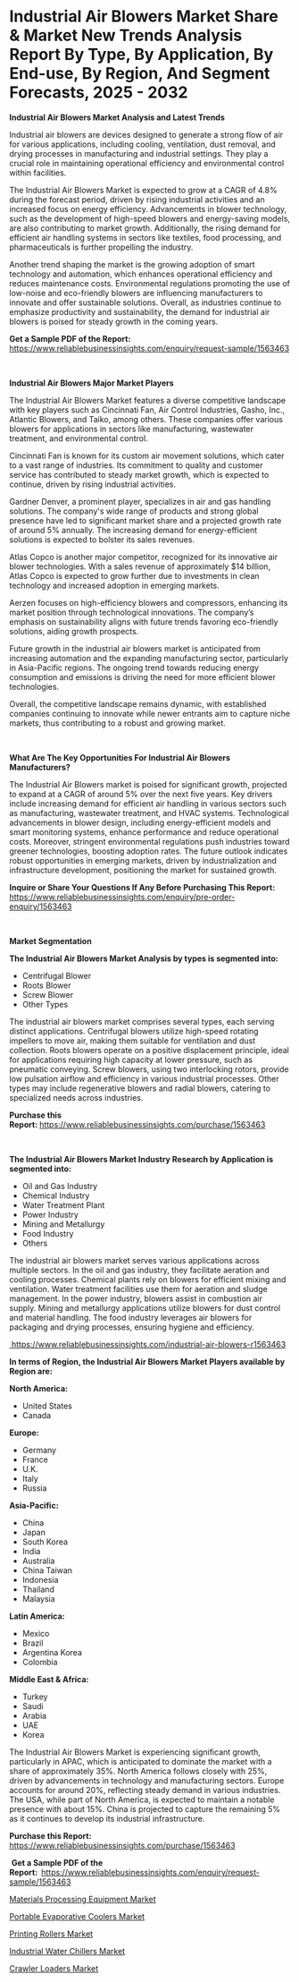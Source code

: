 <p><h1>Industrial Air Blowers Market Share & Market New Trends Analysis Report By Type, By Application, By End-use, By Region, And Segment Forecasts, 2025 - 2032</h1></p><p><strong>Industrial Air Blowers Market Analysis and Latest Trends</strong></p>
<p><p>Industrial air blowers are devices designed to generate a strong flow of air for various applications, including cooling, ventilation, dust removal, and drying processes in manufacturing and industrial settings. They play a crucial role in maintaining operational efficiency and environmental control within facilities.</p><p>The Industrial Air Blowers Market is expected to grow at a CAGR of 4.8% during the forecast period, driven by rising industrial activities and an increased focus on energy efficiency. Advancements in blower technology, such as the development of high-speed blowers and energy-saving models, are also contributing to market growth. Additionally, the rising demand for efficient air handling systems in sectors like textiles, food processing, and pharmaceuticals is further propelling the industry.</p><p>Another trend shaping the market is the growing adoption of smart technology and automation, which enhances operational efficiency and reduces maintenance costs. Environmental regulations promoting the use of low-noise and eco-friendly blowers are influencing manufacturers to innovate and offer sustainable solutions. Overall, as industries continue to emphasize productivity and sustainability, the demand for industrial air blowers is poised for steady growth in the coming years.</p></p>
<p><strong>Get a Sample PDF of the Report:&nbsp;</strong> <a href="https://www.reliablebusinessinsights.com/enquiry/request-sample/1563463?utm_campaign=101&utm_medium=2&utm_source=Github&utm_content=ia&utm_term=22022025&utm_id=industrial-air-blowers">https://www.reliablebusinessinsights.com/enquiry/request-sample/1563463</a></p>
<p>&nbsp;</p>
<p><strong>Industrial Air Blowers Major Market Players</strong></p>
<p><p>The Industrial Air Blowers Market features a diverse competitive landscape with key players such as Cincinnati Fan, Air Control Industries, Gasho, Inc., Atlantic Blowers, and Taiko, among others. These companies offer various blowers for applications in sectors like manufacturing, wastewater treatment, and environmental control.</p><p>Cincinnati Fan is known for its custom air movement solutions, which cater to a vast range of industries. Its commitment to quality and customer service has contributed to steady market growth, which is expected to continue, driven by rising industrial activities.</p><p>Gardner Denver, a prominent player, specializes in air and gas handling solutions. The company's wide range of products and strong global presence have led to significant market share and a projected growth rate of around 5% annually. The increasing demand for energy-efficient solutions is expected to bolster its sales revenues.</p><p>Atlas Copco is another major competitor, recognized for its innovative air blower technologies. With a sales revenue of approximately $14 billion, Atlas Copco is expected to grow further due to investments in clean technology and increased adoption in emerging markets.</p><p>Aerzen focuses on high-efficiency blowers and compressors, enhancing its market position through technological innovations. The company’s emphasis on sustainability aligns with future trends favoring eco-friendly solutions, aiding growth prospects.</p><p>Future growth in the industrial air blowers market is anticipated from increasing automation and the expanding manufacturing sector, particularly in Asia-Pacific regions. The ongoing trend towards reducing energy consumption and emissions is driving the need for more efficient blower technologies.</p><p>Overall, the competitive landscape remains dynamic, with established companies continuing to innovate while newer entrants aim to capture niche markets, thus contributing to a robust and growing market.</p></p>
<p>&nbsp;</p>
<p><strong>What Are The Key Opportunities For Industrial Air Blowers Manufacturers?</strong></p>
<p><p>The Industrial Air Blowers market is poised for significant growth, projected to expand at a CAGR of around 5% over the next five years. Key drivers include increasing demand for efficient air handling in various sectors such as manufacturing, wastewater treatment, and HVAC systems. Technological advancements in blower design, including energy-efficient models and smart monitoring systems, enhance performance and reduce operational costs. Moreover, stringent environmental regulations push industries toward greener technologies, boosting adoption rates. The future outlook indicates robust opportunities in emerging markets, driven by industrialization and infrastructure development, positioning the market for sustained growth.</p></p>
<p><strong>Inquire or Share Your Questions If Any Before Purchasing This Report:</strong> <a href="https://www.reliablebusinessinsights.com/enquiry/pre-order-enquiry/1563463?utm_campaign=101&utm_medium=2&utm_source=Github&utm_content=ia&utm_term=22022025&utm_id=industrial-air-blowers">https://www.reliablebusinessinsights.com/enquiry/pre-order-enquiry/1563463</a></p>
<p>&nbsp;</p>
<p><strong>Market Segmentation</strong></p>
<p><strong>The Industrial Air Blowers Market Analysis by types is segmented into:</strong></p>
<p><ul><li>Centrifugal Blower</li><li>Roots Blower</li><li>Screw Blower</li><li>Other Types</li></ul></p>
<p><p>The industrial air blowers market comprises several types, each serving distinct applications. Centrifugal blowers utilize high-speed rotating impellers to move air, making them suitable for ventilation and dust collection. Roots blowers operate on a positive displacement principle, ideal for applications requiring high capacity at lower pressure, such as pneumatic conveying. Screw blowers, using two interlocking rotors, provide low pulsation airflow and efficiency in various industrial processes. Other types may include regenerative blowers and radial blowers, catering to specialized needs across industries.</p></p>
<p><strong>Purchase this Report:&nbsp;</strong><a href="https://www.reliablebusinessinsights.com/purchase/1563463?utm_campaign=101&utm_medium=2&utm_source=Github&utm_content=ia&utm_term=22022025&utm_id=industrial-air-blowers">https://www.reliablebusinessinsights.com/purchase/1563463</a></p>
<p>&nbsp;</p>
<p><strong>The Industrial Air Blowers Market Industry Research by Application is segmented into:</strong></p>
<p><ul><li>Oil and Gas Industry</li><li>Chemical Industry</li><li>Water Treatment Plant</li><li>Power Industry</li><li>Mining and Metallurgy</li><li>Food Industry</li><li>Others</li></ul></p>
<p><p>The industrial air blowers market serves various applications across multiple sectors. In the oil and gas industry, they facilitate aeration and cooling processes. Chemical plants rely on blowers for efficient mixing and ventilation. Water treatment facilities use them for aeration and sludge management. In the power industry, blowers assist in combustion air supply. Mining and metallurgy applications utilize blowers for dust control and material handling. The food industry leverages air blowers for packaging and drying processes, ensuring hygiene and efficiency.</p></p>
<p><a href="https://www.reliablebusinessinsights.com/industrial-air-blowers-r1563463?utm_campaign=101&utm_medium=2&utm_source=Github&utm_content=ia&utm_term=22022025&utm_id=industrial-air-blowers">&nbsp;https://www.reliablebusinessinsights.com/industrial-air-blowers-r1563463</a></p>
<p><strong>In terms of Region, the Industrial Air Blowers Market Players available by Region are:</strong></p>
<p>
    <p> <strong> North America: </strong>
        <ul>
            <li>United States</li>
            <li>Canada</li>
        </ul>
        </p> 
    <p> <strong> Europe: </strong>
        <ul>
            <li>Germany</li>
            <li>France</li>
            <li>U.K.</li>
            <li>Italy</li>
            <li>Russia</li>
        </ul>
        </p> 
    <p> <strong> Asia-Pacific: </strong>
        <ul>
            <li>China</li>
            <li>Japan</li>
            <li>South Korea</li>
            <li>India</li>
            <li>Australia</li>
            <li>China Taiwan</li>
            <li>Indonesia</li>
            <li>Thailand</li>
            <li>Malaysia</li>
        </ul>
        </p> 
    <p> <strong> Latin America: </strong>
        <ul>
            <li>Mexico</li>
            <li>Brazil</li>
            <li>Argentina Korea</li>
            <li>Colombia</li>
        </ul>
        </p> 
    <p> <strong> Middle East & Africa: </strong>
        <ul>
            <li>Turkey</li>
            <li>Saudi</li>
            <li>Arabia</li>
            <li>UAE</li>
            <li>Korea</li>
        </ul>
    </p>
    </p>
<p><p>The Industrial Air Blowers Market is experiencing significant growth, particularly in APAC, which is anticipated to dominate the market with a share of approximately 35%. North America follows closely with 25%, driven by advancements in technology and manufacturing sectors. Europe accounts for around 20%, reflecting steady demand in various industries. The USA, while part of North America, is expected to maintain a notable presence with about 15%. China is projected to capture the remaining 5% as it continues to develop its industrial infrastructure.</p></p>
<p><strong>Purchase this Report: </strong><a href="https://www.reliablebusinessinsights.com/purchase/1563463?utm_campaign=101&utm_medium=2&utm_source=Github&utm_content=ia&utm_term=22022025&utm_id=industrial-air-blowers">https://www.reliablebusinessinsights.com/purchase/1563463</a></p>
<p>&nbsp;<strong>Get a Sample PDF of the Report:&nbsp;&nbsp;</strong><a href="https://www.reliablebusinessinsights.com/enquiry/request-sample/1563463?utm_campaign=101&utm_medium=2&utm_source=Github&utm_content=ia&utm_term=22022025&utm_id=industrial-air-blowers">https://www.reliablebusinessinsights.com/enquiry/request-sample/1563463</a></p>
<p><strong></strong></p>
<p><p><a href="https://github.com/haimamuirev8/Market-Research-Report-List-1/blob/main/materials-processing-equipment-market.md?utm_campaign=101&utm_medium=2&utm_source=Github&utm_content=ia&utm_term=22022025&utm_id=industrial-air-blowers">Materials Processing Equipment Market</a></p><p><a href="https://github.com/giardafshaxb/Market-Research-Report-List-1/blob/main/portable-evaporative-coolers-market.md?utm_campaign=101&utm_medium=2&utm_source=Github&utm_content=ia&utm_term=22022025&utm_id=industrial-air-blowers">Portable Evaporative Coolers Market</a></p><p><a href="https://github.com/ceppyleft/Market-Research-Report-List-1/blob/main/printing-rollers-market.md?utm_campaign=101&utm_medium=2&utm_source=Github&utm_content=ia&utm_term=22022025&utm_id=industrial-air-blowers">Printing Rollers Market</a></p><p><a href="https://github.com/naulasulakr0/Market-Research-Report-List-1/blob/main/industrial-water-chillers-market.md?utm_campaign=101&utm_medium=2&utm_source=Github&utm_content=ia&utm_term=22022025&utm_id=industrial-air-blowers">Industrial Water Chillers Market</a></p><p><a href="https://github.com/perianeaced3/Market-Research-Report-List-1/blob/main/crawler-loaders-market.md?utm_campaign=101&utm_medium=2&utm_source=Github&utm_content=ia&utm_term=22022025&utm_id=industrial-air-blowers">Crawler Loaders Market</a></p></p>